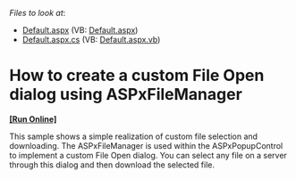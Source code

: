 <!-- default file list -->
*Files to look at*:

* [Default.aspx](./CS/DevExpress.UploadSim/Default.aspx) (VB: [Default.aspx](./VB/DevExpress.UploadSim/Default.aspx))
* [Default.aspx.cs](./CS/DevExpress.UploadSim/Default.aspx.cs) (VB: [Default.aspx.vb](./VB/DevExpress.UploadSim/Default.aspx.vb))
<!-- default file list end -->
# How to create a custom File Open dialog using ASPxFileManager
<!-- run online -->
**[[Run Online]](https://codecentral.devexpress.com/e4660/)**
<!-- run online end -->


<p>This sample shows a simple realization of custom file selection and downloading.  The ASPxFileManager is used within the ASPxPopupControl to implement a custom File Open dialog. You can select any file on a server through this dialog and then download the selected file.</p>

<br/>



